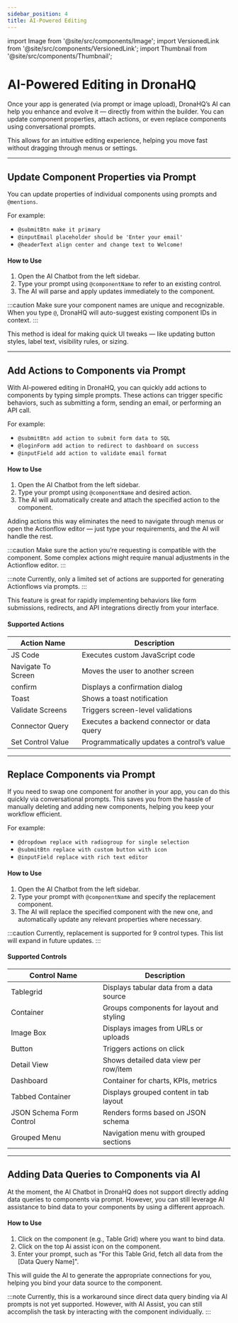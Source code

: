 ```yaml
---
sidebar_position: 4
title: AI-Powered Editing
---
```


import Image from '@site/src/components/Image';
import VersionedLink from '@site/src/components/VersionedLink';
import Thumbnail from '@site/src/components/Thumbnail';

# AI-Powered Editing in DronaHQ

Once your app is generated (via prompt or image upload), DronaHQ’s AI can help you enhance and evolve it — directly from within the builder. 
You can update component properties, attach actions, or even replace components using conversational prompts.

This allows for an intuitive editing experience, helping you move fast without dragging through menus or settings.

---

## Update Component Properties via Prompt

You can update properties of individual components using prompts and `@mentions`.

For example:
- `@submitBtn make it primary`
- `@inputEmail placeholder should be 'Enter your email'`
- `@headerText align center and change text to Welcome!`

#### How to Use
1. Open the AI Chatbot from the left sidebar.
2. Type your prompt using `@componentName` to refer to an existing control.
3. The AI will parse and apply updates immediately to the component.

:::caution
 Make sure your component names are unique and recognizable. When you type `@`, DronaHQ will auto-suggest existing component IDs in context.
:::

This method is ideal for making quick UI tweaks — like updating button styles, label text, visibility rules, or sizing.



---

## Add Actions to Components via Prompt

With AI-powered editing in DronaHQ, you can quickly add actions to components by typing simple prompts. These actions can trigger specific behaviors, such as submitting a form, sending an email, or performing an API call.

For example:
- `@submitBtn add action to submit form data to SQL`
- `@loginForm add action to redirect to dashboard on success`
- `@inputField add action to validate email format`

#### How to Use
1. Open the AI Chatbot from the left sidebar.
2. Type your prompt  using `@componentName` and desired action.
3. The AI will automatically create and attach the specified action to the component.

Adding actions this way eliminates the need to navigate through menus or open the Actionflow editor — just type your requirements, and the AI will handle the rest.

:::caution
Make sure the action you’re requesting is compatible with the component. Some complex actions might require manual adjustments in the Actionflow editor.
:::

:::note
Currently, only a limited set of actions are supported for generating Actionflows via prompts. 
:::


This feature is great for rapidly implementing behaviors like form submissions, redirects, and API integrations directly from your interface.

#### Supported Actions

| Action Name         | Description                                     |
|---------------------|-------------------------------------------------|
| JS Code             | Executes custom JavaScript code                 |
| Navigate To Screen  | Moves the user to another screen                |
| confirm             | Displays a confirmation dialog                  |
| Toast               | Shows a toast notification                      |
| Validate Screens    | Triggers screen-level validations               |
| Connector Query     | Executes a backend connector or data query      |
| Set Control Value   | Programmatically updates a control’s value      |



---


## Replace Components via Prompt

If you need to swap one component for another in your app, you can do this quickly via conversational prompts. This saves you from the hassle of manually deleting and adding new components, helping you keep your workflow efficient.

For example:
- `@dropdown replace with radiogroup for single selection`
- `@submitBtn replace with custom button with icon`
- `@inputField replace with rich text editor`

#### How to Use
1. Open the AI Chatbot from the left sidebar.
2. Type your prompt with `@componentName` and specify the replacement component.
3. The AI will replace the specified component with the new one, and automatically update any relevant properties where necessary.


:::caution
Currently, replacement is supported for 9 control types. This list will expand in future updates.
:::

#### Supported Controls

| Control Name             | Description                              |
|--------------------------|------------------------------------------|
| Tablegrid                | Displays tabular data from a data source |
| Container                | Groups components for layout and styling |
| Image Box                | Displays images from URLs or uploads     |
| Button                   | Triggers actions on click                |
| Detail View              | Shows detailed data view per row/item    |
| Dashboard                | Container for charts, KPIs, metrics      |
| Tabbed Container         | Displays grouped content in tab layout   |
| JSON Schema Form Control | Renders forms based on JSON schema       |
| Grouped Menu             | Navigation menu with grouped sections    |



---

## Adding Data Queries to Components via AI

At the moment, the AI Chatbot in DronaHQ does not support directly adding data queries to components via prompt. However, you can still leverage AI assistance to bind data to your components by using a different approach.

#### How to Use

1. Click on the component (e.g., Table Grid) where you want to bind data.
2. Click on the top Ai assist icon on the component.
3. Enter your prompt, such as "For this Table Grid, fetch all data from the [Data Query Name]".

This will guide the AI to generate the appropriate connections for you, helping you bind your data source to the component.

:::note
Currently, this is a workaround since direct data query binding via AI prompts is not yet supported. However, with AI Assist, you can still accomplish the task by interacting with the component individually.
::: 

